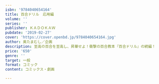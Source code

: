 ```yaml
---
isbn: '9784040654164'
title: 百合ドリル　応用編
volume: ''
series: ''
publisher: ＫＡＤＯＫＡＷ
pubdate: '2019-02-27'
cover: 'https://cover.openbd.jp/9784040654164.jpg'
author: 奥たまむし／企画
description: 至高の百合を至高し、昇華せよ！衝撃の百合教本『百合ドリル』の続編！
price: '650'
genre: ''
target: 一般
format: コミック
content: コミックス・劇画

---
```

